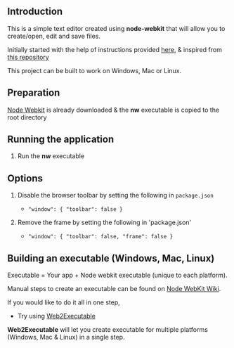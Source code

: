## Introduction
This is a simple text editor created using **node-webkit** that will allow you to create/open, edit and save files.

Initially started with the help of instructions provided [here](http://code.tutsplus.com/tutorials/introduction-to-html5-desktop-apps-with-node-webkit--net-36296), & inspired from [this repository](https://github.com/joe916/jemp-text-editor)

This project can be built to work on Windows, Mac or Linux.

## Preparation

[Node Webkit](https://github.com/nwjs/nw.js/) is already downloaded & the **nw** executable is copied to the root directory

## Running the application

1. Run the **nw** executable

## Options

1. Disable the browser toolbar by setting the following in `package.json`
   - `"window": { "toolbar": false }`

2. Remove the frame by setting the following in 'package.json'
   - `"window": { "toolbar": false, "frame": false }`

## Building an executable (Windows, Mac, Linux)

Executable = Your app + Node webkit executable (unique to each platform).

Manual steps to create an executable can be found on [Node WebKit Wiki](https://github.com/nwjs/nw.js/wiki/How-to-package-and-distribute-your-apps).

If you would like to do it all in one step,

- Try using [Web2Executable](https://github.com/jyapayne/Web2Executable)

**Web2Executable** will let you create executable for multiple platforms (Windows, Mac & Linux) in a single step.
